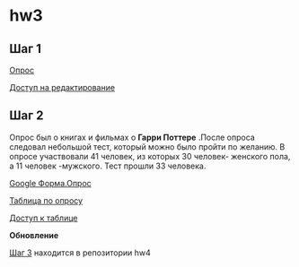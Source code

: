# hw3
## **Шаг 1**

[Опрос](https://docs.google.com/forms/d/19YSu16yQLH7tYQ2U7gbpVKNhsOaIHzl6AMhXnbtHFyE/edit)

[Доступ на редактирование](https://docs.google.com/forms/d/19YSu16yQLH7tYQ2U7gbpVKNhsOaIHzl6AMhXnbtHFyE/edit?usp=sharing)



## **Шаг 2**

Опрос был о книгах и фильмах о **Гарри Поттере** .После опроса следовал небольшой тест, который можно было пройти по желанию. В опросе участвовали 41 человек, из которых 30 человек- женского пола, а 11 человек -мужского. Тест прошли 33 человека.

 [Google Форма.Опрос](https://docs.google.com/forms/d/19YSu16yQLH7tYQ2U7gbpVKNhsOaIHzl6AMhXnbtHFyE/edit)

 [Таблица по опросу](https://docs.google.com/spreadsheets/d/1TF0AuGcIFA-4vxSOcAf9546AXdTIK8SZmw4StTMfMgU/edit#gid=1880515083)

 [Доступ к таблице](https://docs.google.com/spreadsheets/d/1TF0AuGcIFA-4vxSOcAf9546AXdTIK8SZmw4StTMfMgU/edit?usp=sharing)
 

**Обновление**

[Шаг 3](https://github.com/donaradavtyan/hw4) находится в репозитории hw4
